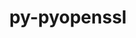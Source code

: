 ---
title: "py-pyopenssl"
layout: cache
categories: [package, develop-2023-06-11]
meta: {"versions": ["19.0.0"], "compilers": ["gcc@=11.1.0"], "oss": ["ubuntu20.04"], "platforms": ["linux"], "targets": ["ppc64le", "x86_64_v3"], "stacks": ["e4s", "e4s-power", "root"], "num_specs": 2, "num_specs_by_stack": {"e4s": 1, "root": 2, "e4s-power": 1}}
spec_details: [{"hash": "4yoqf4bhl6zm54hcpyh432aqvr4gp6m2", "compiler": "gcc@=11.1.0", "versions": ["19.0.0"], "os": "ubuntu20.04", "platform": "linux", "target": "x86_64_v3", "variants": ["build_system=python_pip"], "stacks": ["e4s", "root"], "size": "-", "tarball": "https://binaries.spack.io/develop-2023-06-11/build_cache/linux-ubuntu20.04-x86_64_v3/gcc-11.1.0/py-pyopenssl-19.0.0/linux-ubuntu20.04-x86_64_v3-gcc-11.1.0-py-pyopenssl-19.0.0-4yoqf4bhl6zm54hcpyh432aqvr4gp6m2.spack"}, {"hash": "bspw2poy7lke4im77ya5uaglsvvcehf3", "compiler": "gcc@=11.1.0", "versions": ["19.0.0"], "os": "ubuntu20.04", "platform": "linux", "target": "ppc64le", "variants": ["build_system=python_pip"], "stacks": ["e4s-power", "root"], "size": "-", "tarball": "https://binaries.spack.io/develop-2023-06-11/build_cache/linux-ubuntu20.04-ppc64le/gcc-11.1.0/py-pyopenssl-19.0.0/linux-ubuntu20.04-ppc64le-gcc-11.1.0-py-pyopenssl-19.0.0-bspw2poy7lke4im77ya5uaglsvvcehf3.spack"}]
---